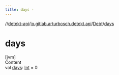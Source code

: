 ```yaml
---
title: days -
---
```

//[detekt-api](../../index.md)/[io.gitlab.arturbosch.detekt.api](../index.md)/[Debt](index.md)/[days](days.md)



# days  
[jvm]  
Content  
val [days](days.md): [Int](https://kotlinlang.org/api/latest/jvm/stdlib/kotlin/-int/index.html) = 0  



